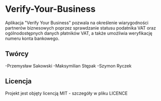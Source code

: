 # Verify-Your-Business

Aplikacja "Verify Your Business" pozwala na określenie wiarygodności partnerów biznesowych poprzez sprawdzanie statusu podatnika VAT oraz ogólnodostępnych danych płatników VAT, a także umożliwia weryfikację numeru konta bankowego.

## Twórcy

-Przemysław Sakowski
-Maksymilian Stępak
-Szymon Ryczek

## Licencja

Projekt jest objęty licencją MIT - szczegóły w pliku LICENCE